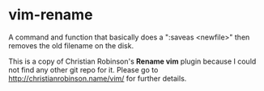vim-rename
==========

A command and function that basically does a ":saveas &lt;newfile>" then removes the old filename on the disk.

This is a copy of Christian Robinson's **Rename vim** plugin because I could not find any other git repo for it.
Please go to http://christianrobinson.name/vim/ for further details. 
